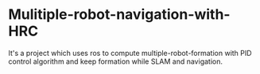 # Mulitiple-robot-navigation-with-HRC
It's a project which uses ros to compute multiple-robot-formation with PID control algorithm and  keep formation while SLAM and navigation. 
